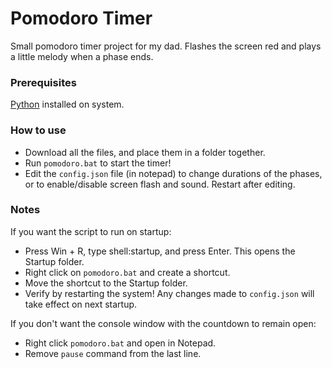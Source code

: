 # Pomodoro Timer

Small pomodoro timer project for my dad.
Flashes the screen red and plays a little melody when a phase ends.

### Prerequisites
[Python](https://www.python.org/downloads/) installed on system.

### How to use
- Download all the files, and place them in a folder together.
- Run `pomodoro.bat` to start the timer!
- Edit the `config.json` file (in notepad) to change durations of the phases, or to enable/disable screen flash and sound. Restart after editing.

### Notes
If you want the script to run on startup:
- Press Win + R, type shell:startup, and press Enter. This opens the Startup folder.
- Right click on `pomodoro.bat` and create a shortcut.
- Move the shortcut to the Startup folder.
- Verify by restarting the system! Any changes made to `config.json` will take effect on next startup.

If you don't want the console window with the countdown to remain open:
- Right click `pomodoro.bat` and open in Notepad.
- Remove `pause` command from the last line.
